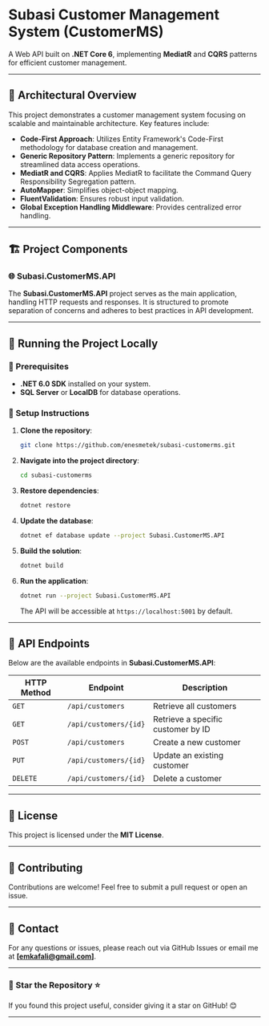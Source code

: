 # Subasi Customer Management System (CustomerMS)

A Web API built on **.NET Core 6**, implementing **MediatR** and **CQRS** patterns for efficient customer management.

---

## 📌 Architectural Overview

This project demonstrates a customer management system focusing on scalable and maintainable architecture. Key features include:

- **Code-First Approach**: Utilizes Entity Framework's Code-First methodology for database creation and management.
- **Generic Repository Pattern**: Implements a generic repository for streamlined data access operations.
- **MediatR and CQRS**: Applies MediatR to facilitate the Command Query Responsibility Segregation pattern.
- **AutoMapper**: Simplifies object-object mapping.
- **FluentValidation**: Ensures robust input validation.
- **Global Exception Handling Middleware**: Provides centralized error handling.

---

## 🏗️ Project Components

### 🌐 Subasi.CustomerMS.API

The **Subasi.CustomerMS.API** project serves as the main application, handling HTTP requests and responses. It is structured to promote separation of concerns and adheres to best practices in API development.

---

## 🚀 Running the Project Locally

### 📌 Prerequisites

- **.NET 6.0 SDK** installed on your system.
- **SQL Server** or **LocalDB** for database operations.

### 🔧 Setup Instructions

1. **Clone the repository**:
   ```sh
   git clone https://github.com/enesmetek/subasi-customerms.git
   ```
2. **Navigate into the project directory**:
   ```sh
   cd subasi-customerms
   ```
3. **Restore dependencies**:
   ```sh
   dotnet restore
   ```
4. **Update the database**:
   ```sh
   dotnet ef database update --project Subasi.CustomerMS.API
   ```
5. **Build the solution**:
   ```sh
   dotnet build
   ```
6. **Run the application**:
   ```sh
   dotnet run --project Subasi.CustomerMS.API
   ```

   The API will be accessible at `https://localhost:5001` by default.

---

## 📡 API Endpoints

Below are the available endpoints in **Subasi.CustomerMS.API**:

| HTTP Method | Endpoint                 | Description               |
|-------------|--------------------------|---------------------------|
| `GET`       | `/api/customers`         | Retrieve all customers    |
| `GET`       | `/api/customers/{id}`    | Retrieve a specific customer by ID |
| `POST`      | `/api/customers`         | Create a new customer     |
| `PUT`       | `/api/customers/{id}`    | Update an existing customer |
| `DELETE`    | `/api/customers/{id}`    | Delete a customer         |

---

## 📜 License

This project is licensed under the **MIT License**.

---

## 🤝 Contributing

Contributions are welcome! Feel free to submit a pull request or open an issue.

---

## 📧 Contact

For any questions or issues, please reach out via GitHub Issues or email me at **[emkafali@gmail.com]**.

---

### 📢 Star the Repository ⭐

If you found this project useful, consider giving it a star on GitHub! 😊

---
